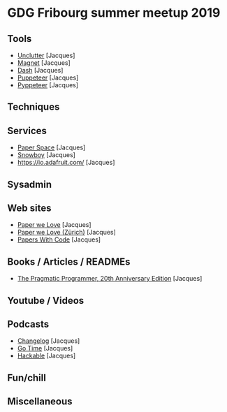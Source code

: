 # GDG Fribourg summer meetup 2019

## Tools

* [Unclutter](https://unclutterapp.com/) [Jacques]
* [Magnet](https://magnet.crowdcafe.com/) [Jacques]
* [Dash](https://kapeli.com/dash) [Jacques]
* [Puppeteer](https://pptr.dev/) [Jacques]
* [Pyppeteer](https://github.com/miyakogi/pyppeteer) [Jacques]

## Techniques

## Services

* [Paper Space](https://www.paperspace.com/) [Jacques]
* [Snowboy](https://snowboy.kitt.ai/) [Jacques]
* https://io.adafruit.com/ [Jacques]

## Sysadmin

## Web sites

* [Paper we Love](https://paperswelove.org/) [Jacques]
* [Paper we Love (Zürich)](https://paperswelove.org/chapter/zurich/) [Jacques]
* [Papers With Code](https://paperswithcode.com/) [Jacques]

## Books / Articles / READMEs

* [The Pragmatic Programmer, 20th Anniversary Edition](https://pragprog.com/book/tpp20/the-pragmatic-programmer-20th-anniversary-edition) [Jacques]

## Youtube / Videos

## Podcasts

* [Changelog](https://changelog.com/podcasts) [Jacques]
* [Go Time](https://changelog.com/gotime) [Jacques]
* [Hackable](https://hackablepodcast.com/) [Jacques]

## Fun/chill

## Miscellaneous
